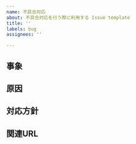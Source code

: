 ```yaml
---
name: 不具合対応
about: 不具合対応を行う際に利用する Issue template
title: ''
labels: bug
assignees: ''

---
```


## 事象

## 原因

## 対応方針

## 関連URL
